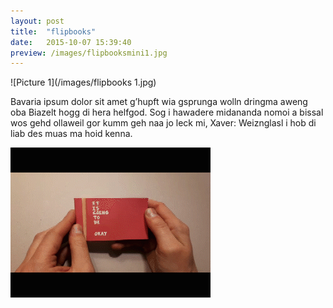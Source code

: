 ```yaml
---
layout: post
title:  "flipbooks"
date:   2015-10-07 15:39:40
preview: /images/flipbooksmini1.jpg
---
```


![Picture 1](/images/flipbooks 1.jpg)

Bavaria ipsum dolor sit amet g’hupft wia gsprunga wolln dringma aweng oba Biazelt hogg di hera helfgod. Sog i hawadere midananda nomoi a bissal wos gehd ollaweil gor kumm geh naa jo leck mi, Xaver: Weiznglasl i hob di liab des muas ma hoid kenna.

![Picture 2](/images/flipbooktrist.gif)
